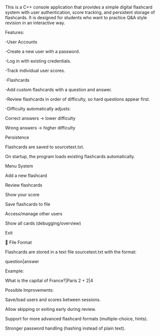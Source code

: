 This is a C++ console application that provides a simple digital flashcard system with user authentication, score tracking, and persistent storage of flashcards.
It is designed for students who want to practice Q&A style revision in an interactive way.

Features:

-User Accounts

  -Create a new user with a password.
  
  -Log in with existing credentials.
  
  -Track individual user scores.

-Flashcards

  -Add custom flashcards with a question and answer.
  
  -Review flashcards in order of difficulty, so hard questions appear first.
  
  -Difficulty automatically adjusts:

  Correct answers → lower difficulty
  
  Wrong answers → higher difficulty

Persistence

  Flashcards are saved to sourcetext.txt.
  
  On startup, the program loads existing flashcards automatically.

Menu System

  Add a new flashcard
  
  Review flashcards
  
  Show your score
  
  Save flashcards to file
  
  Access/manage other users
  
  Show all cards (debugging/overview)
  
  Exit

📂 File Format

Flashcards are stored in a text file sourcetext.txt with the format:

question|answer


Example:

What is the capital of France?|Paris
2 + 2|4

Possible Improvements:

  Save/load users and scores between sessions.
  
  Allow skipping or exiting early during review.
  
  Support for more advanced flashcard formats (multiple-choice, hints).
  
  Stronger password handling (hashing instead of plain text).
